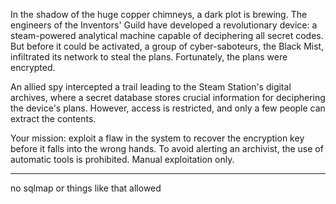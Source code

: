 In the shadow of the huge copper chimneys, a dark plot is brewing. The engineers of the Inventors' Guild have developed a revolutionary device: a steam-powered analytical machine capable of deciphering all secret codes. But before it could be activated, a group of cyber-saboteurs, the Black Mist, infiltrated its network to steal the plans. Fortunately, the plans were encrypted.

An allied spy intercepted a trail leading to the Steam Station's digital archives, where a secret database stores crucial information for deciphering the device's plans. However, access is restricted, and only a few people can extract the contents.

Your mission: exploit a flaw in the system to recover the encryption key before it falls into the wrong hands. To avoid alerting an archivist, the use of automatic tools is prohibited. Manual exploitation only. 

-------------

no sqlmap or things like that allowed
